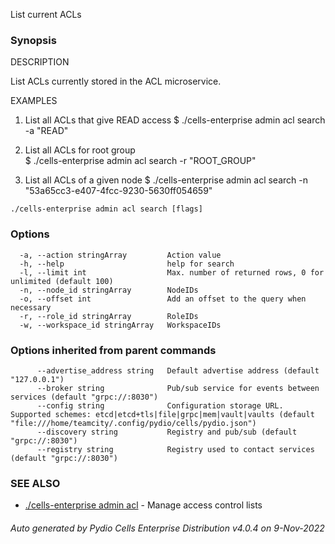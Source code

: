 List current ACLs

### Synopsis


DESCRIPTION

  List ACLs currently stored in the ACL microservice.

EXAMPLES

  1. List all ACLs that give READ access
  $ ./cells-enterprise admin acl search -a "READ"

  2. List all ACLs for root group  
  $ ./cells-enterprise admin acl search -r "ROOT_GROUP"

  3. List all ACLs of a given node 
  $ ./cells-enterprise admin acl search -n "53a65cc3-e407-4fcc-9230-5630ff054659"



```
./cells-enterprise admin acl search [flags]
```

### Options

```
  -a, --action stringArray         Action value
  -h, --help                       help for search
  -l, --limit int                  Max. number of returned rows, 0 for unlimited (default 100)
  -n, --node_id stringArray        NodeIDs
  -o, --offset int                 Add an offset to the query when necessary
  -r, --role_id stringArray        RoleIDs
  -w, --workspace_id stringArray   WorkspaceIDs
```

### Options inherited from parent commands

```
      --advertise_address string   Default advertise address (default "127.0.0.1")
      --broker string              Pub/sub service for events between services (default "grpc://:8030")
      --config string              Configuration storage URL. Supported schemes: etcd|etcd+tls|file|grpc|mem|vault|vaults (default "file:///home/teamcity/.config/pydio/cells/pydio.json")
      --discovery string           Registry and pub/sub (default "grpc://:8030")
      --registry string            Registry used to contact services (default "grpc://:8030")
```

### SEE ALSO

* [./cells-enterprise admin acl](./cells-enterprise-admin-acl)	 - Manage access control lists

###### Auto generated by Pydio Cells Enterprise Distribution v4.0.4 on 9-Nov-2022
